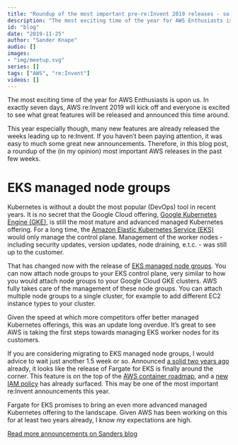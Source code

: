 ```yaml
---
title: "Roundup of the most important pre-re:Invent 2019 releases - so far"
description: "The most exciting time of the year for AWS Enthusiasts is upon us. In exactly seven days, AWS re:Invent 2019 will kick off and everyone is excited to see what great features will be released and announced this time around. This year especially though, many new features are already released the weeks leading up to re:Invent. If you haven’t been paying attention, it was easy to much some great new announcements. Therefore, in this blog post, a roundup of the (in my opinion) most important AWS releases in the past few weeks." 
id: "blog"
date: "2019-11-25"
author: "Sander Knape"
audio: []
images:
- "img/meetup.svg"
series: []
tags: ["AWS", "re:Invent"]
videos: []
---
```

The most exciting time of the year for AWS Enthusiasts is upon us. In exactly seven days, AWS re:Invent 2019 will kick off and everyone is excited to see what great features will be released and announced this time around.

This year especially though, many new features are already released the weeks leading up to re:Invent. If you haven’t been paying attention, it was easy to much some great new announcements. Therefore, in this blog post, a roundup of the (in my opinion) most important AWS releases in the past few weeks.

# EKS managed node groups

Kubernetes is without a doubt the most popular (DevOps) tool in recent years. It is no secret that the Google Cloud offering, [Google Kubernetes Engine (GKE)](https://cloud.google.com/kubernetes-engine/), is still the most mature and advanced managed Kubernetes offering. For a long time, the [Amazon Elastic Kubernetes Service (EKS)](https://aws.amazon.com/eks/) would only manage the control plane. Management of the worker nodes - including security updates, version updates, node draining, e.t.c. - was still up to the customer.

That has changed now with the release of [EKS managed node groups](https://aws.amazon.com/blogs/containers/eks-managed-node-groups/). You can now attach node groups to your EKS control plane, very similar to how you would attach node groups to your Google Cloud GKE clusters. AWS fully takes care of the management of these node groups. You can attach multiple node groups to a single cluster, for example to add different EC2 instance types to your cluster.

Given the speed at which more competitors offer better managed Kubernetes offerings, this was an update long overdue. It’s great to see AWS is taking the first steps towards managing EKS worker nodes for its customers.

If you are considering migrating to EKS managed node groups, I would advice to wait just another 1.5 week or so. Announced [a solid two years ago](https://aws.amazon.com/blogs/aws/aws-fargate/) already, it looks like the release of Fargate for EKS is finally around the corner. This feature is on the top of the [AWS container roadmap](https://github.com/aws/containers-roadmap/projects/1), and a [new IAM policy](https://twitter.com/__steele/status/1197746212406906880?s=19) has already surfaced. This may be one of the most important re:Invent announcements this year.

Fargate for EKS promises to bring an even more advanced managed Kubernetes offering to the landscape. Given AWS has been working on this for at least two years already, I know my expectations are high.

[Read more announcements on Sanders blog](https://sanderknape.com/2019/11/most-important-pre-reinvent-releases/)